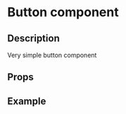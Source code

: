 <script setup>
import { Button } from '../..';

const buttonPlaygroundCode = '<Button variant="primary">Click me</Button>';
</script>

# Button component

## Description

Very simple button component

## Props

<Props :of="Button"></Props>

## Example

<Playground 
  :code="buttonPlaygroundCode"
  :components="{ Button }">
</Playground>
